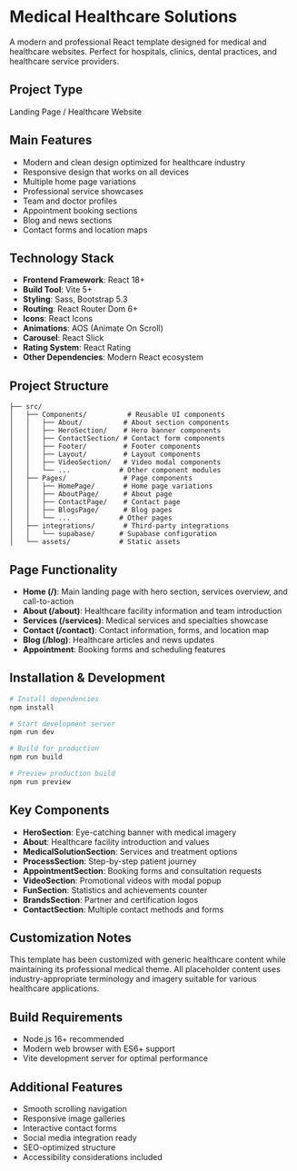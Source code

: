 # Medical Healthcare Solutions

A modern and professional React template designed for medical and healthcare websites. Perfect for hospitals, clinics, dental practices, and healthcare service providers.

## Project Type
Landing Page / Healthcare Website

## Main Features
- Modern and clean design optimized for healthcare industry
- Responsive design that works on all devices
- Multiple home page variations
- Professional service showcases
- Team and doctor profiles
- Appointment booking sections
- Blog and news sections
- Contact forms and location maps

## Technology Stack

- **Frontend Framework**: React 18+
- **Build Tool**: Vite 5+
- **Styling**: Sass, Bootstrap 5.3
- **Routing**: React Router Dom 6+
- **Icons**: React Icons
- **Animations**: AOS (Animate On Scroll)
- **Carousel**: React Slick
- **Rating System**: React Rating
- **Other Dependencies**: Modern React ecosystem

## Project Structure

```
├── src/
│   ├── Components/          # Reusable UI components
│   │   ├── About/          # About section components  
│   │   ├── HeroSection/    # Hero banner components
│   │   ├── ContactSection/ # Contact form components
│   │   ├── Footer/         # Footer components
│   │   ├── Layout/         # Layout components
│   │   ├── VideoSection/   # Video modal components
│   │   └── ...            # Other component modules
│   ├── Pages/              # Page components
│   │   ├── HomePage/       # Home page variations
│   │   ├── AboutPage/      # About page
│   │   ├── ContactPage/    # Contact page
│   │   ├── BlogsPage/      # Blog pages
│   │   └── ...            # Other pages
│   ├── integrations/       # Third-party integrations
│   │   └── supabase/      # Supabase configuration
│   └── assets/            # Static assets
```

## Page Functionality

- **Home (/)**: Main landing page with hero section, services overview, and call-to-action
- **About (/about)**: Healthcare facility information and team introduction
- **Services (/services)**: Medical services and specialties showcase  
- **Contact (/contact)**: Contact information, forms, and location map
- **Blog (/blog)**: Healthcare articles and news updates
- **Appointment**: Booking forms and scheduling features

## Installation & Development

```bash
# Install dependencies
npm install

# Start development server
npm run dev

# Build for production
npm run build

# Preview production build
npm run preview
```

## Key Components

- **HeroSection**: Eye-catching banner with medical imagery
- **About**: Healthcare facility introduction and values
- **MedicalSolutionSection**: Services and treatment options
- **ProcessSection**: Step-by-step patient journey
- **AppointmentSection**: Booking forms and consultation requests
- **VideoSection**: Promotional videos with modal popup
- **FunSection**: Statistics and achievements counter
- **BrandsSection**: Partner and certification logos
- **ContactSection**: Multiple contact methods and forms

## Customization Notes

This template has been customized with generic healthcare content while maintaining its professional medical theme. All placeholder content uses industry-appropriate terminology and imagery suitable for various healthcare applications.

## Build Requirements

- Node.js 16+ recommended
- Modern web browser with ES6+ support
- Vite development server for optimal performance

## Additional Features

- Smooth scrolling navigation
- Responsive image galleries  
- Interactive contact forms
- Social media integration ready
- SEO-optimized structure
- Accessibility considerations included